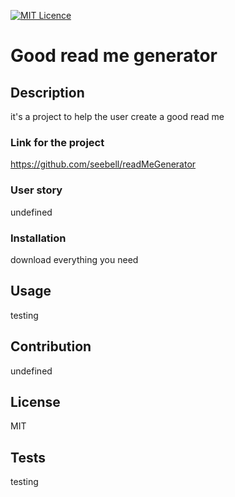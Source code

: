 
 [![MIT Licence](https://badges.frapsoft.com/os/mit/mit-150x33.png?v=103)](https://opensource.org/licenses/mit-license.php)

# Good read me generator

## Description
it's a project to help the user create a good read me

### Link for the project
https://github.com/seebell/readMeGenerator

### User story
undefined

### Installation

download everything you need

## Usage

testing

## Contribution

undefined

## License

MIT

## Tests

testing


